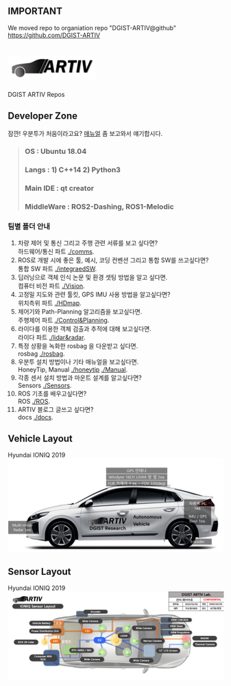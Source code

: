 ## IMPORTANT
We moved repo to organiation repo "DGIST-ARTIV@github"
https://github.com/DGIST-ARTIV

# ![artiv](./img/artiv_logo2.png)
DGIST ARTIV Repos

## Developer Zone
잠깐! 우분투가 처음이라고요? [매뉴얼](./Manual) 좀 보고와서 얘기합시다.
> ### OS : Ubuntu 18.04
> ### Langs : 1) C++14  2) Python3
> ### Main IDE : qt creator
> ### MiddleWare : ROS2-Dashing, ROS1-Melodic 

### 팀별 폴더 안내

1. 차량 제어 및 통신 그리고 주행 관련 서류를 보고 싶다면?    
  하드웨어/통신 파트 [./comms](./Comms).  
1. ROS로 개발 시에 좋은 툴, 예시, 코딩 컨벤션 그리고 통합 SW를 쓰고싶다면?   
  통합 SW 파트 [./integraedSW](./integraedSW).  
1. 딥러닝으로 객체 인식 논문 및 환경 셋팅 방법을 알고 싶다면.  
  컴퓨터 비전 파트 [./Vision](./Vision).  
1. 고정밀 지도와 관련 툴킷, GPS IMU 사용 방법을 알고싶다면?   
  위치측위 파트 [./HDmap](./HDmap).  
1. 제어기와 Path-Planning 알고리즘을 보고싶다면.  
  주행제어 파트 [./Control&Planning](./Control&Planning).  
1. 라이다를 이용한 객체 검출과 추적에 대해 보고싶다면.  
  라이다 파트 [./lidar&radar](/.lidar&radar).  
1. 특정 상황을 녹화한 rosbag 을 다운받고 싶다면.  
  rosbag [./rosbag](./rosbag).  
1. 우분투 설치 방법이나 기타 매뉴얼을 보고싶다면.  
  HoneyTip, Manual [./honeytip](./honeytip) [./Manual](./Manual).     
1. 각종 센서 설치 방법과 마운트 설계를 알고싶다면?   
  Sensors [./Sensors](./Sensors).  
1. ROS 기초를 배우고싶다면?   
  ROS [./ROS](./ROS).  
1. ARTIV 블로그 글쓰고 싶다면?   
  docs [./docs](./docs).  



## Vehicle Layout
Hyundai IONIQ 2019   
![vehicle](./img/vehicle_layout.png)


## Sensor Layout
Hyundai IONIQ 2019   
![Sensor](./img/sensor_layout.png)
